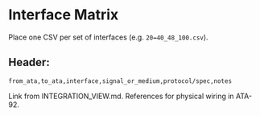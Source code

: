 # Interface Matrix

Place one CSV per set of interfaces (e.g. `20↔40_48_100.csv`).

## Header:

```csv
from_ata,to_ata,interface,signal_or_medium,protocol/spec,notes
```

Link from INTEGRATION_VIEW.md. References for physical wiring in ATA-92.
